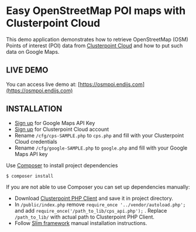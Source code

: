 # Easy OpenStreetMap POI maps with Clusterpoint Cloud

This demo application demonstrates how to retrieve OpenStreetMap (OSM) Points of interest (POI)
data from [Clusterpoint Cloud](http://clusterpoint.com) and how to put such data on Google Maps.

## LIVE DEMO

You can access live demo at: [https://osmpoi.endijs.com](https://osmpoi.endijs.com)

## INSTALLATION

- [Sign up](https://developers.google.com/maps/signup) for Google Maps API Key
- [Sign up](https://cloud.clusterpoint.com/#authentication/signup) for Clusterpoint Cloud account 
- Rename ```/cfg/cps-SAMPLE.php``` to ```cps.php``` and fill with your Clusterpoint Cloud credentials
- Rename ```/cfg/google-SAMPLE.php``` to ```google.php``` and fill with your Google Maps API key

Use [Composer](https://getcomposer.org/) to install project dependencies

```
$ composer install
```

If you are not able to use Composer you can set up dependencies manually: 

- Download [Clusterpoint PHP Client](https://github.com/clusterpoint/php-client-api) and save it in project
 directory.
- In ```/public/index.php``` remove ```require_once '../vendor/autoload.php';``` and add
 ```require_once('/path_to_lib/cps_api.php');``` . Replace ```/path_to_lib/``` with actual path to 
 Clusterpoint PHP Client.
- Follow [Slim framework](http://docs.slimframework.com/start/get-started/) manual installation instructions.


    